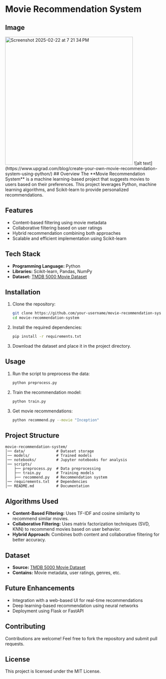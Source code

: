 # Movie Recommendation System

## Image
<img width="412" alt="Screenshot 2025-02-22 at 7 21 34 PM" src="https://github.com/user-attachments/assets/e11750e4-0cb7-441a-b1fd-52d21b3dbc1f" />
![alt text](https://www.upgrad.com/blog/create-your-own-movie-recommendation-system-using-python/)
## Overview
The **Movie Recommendation System** is a machine learning-based project that suggests movies to users based on their preferences. This project leverages Python, machine learning algorithms, and Scikit-learn to provide personalized recommendations.

## Features
- Content-based filtering using movie metadata
- Collaborative filtering based on user ratings
- Hybrid recommendation combining both approaches
- Scalable and efficient implementation using Scikit-learn

## Tech Stack
- **Programming Language:** Python
- **Libraries:** Scikit-learn, Pandas, NumPy
- **Dataset:** [TMDB 5000 Movie Dataset](https://www.kaggle.com/datasets/tmdb/tmdb-movie-metadata)

## Installation
1. Clone the repository:
   ```sh
   git clone https://github.com/your-username/movie-recommendation-system.git
   cd movie-recommendation-system
   ```
2. Install the required dependencies:
   ```sh
   pip install -r requirements.txt
   ```
3. Download the dataset and place it in the project directory.

## Usage
1. Run the script to preprocess the data:
   ```sh
   python preprocess.py
   ```
2. Train the recommendation model:
   ```sh
   python train.py
   ```
3. Get movie recommendations:
   ```sh
   python recommend.py --movie "Inception"
   ```

## Project Structure
```
movie-recommendation-system/
│── data/              # Dataset storage
│── models/            # Trained models
│── notebooks/         # Jupyter notebooks for analysis
│── scripts/
│   ├── preprocess.py  # Data preprocessing
│   ├── train.py       # Training models
│   ├── recommend.py   # Recommendation system
│── requirements.txt   # Dependencies
│── README.md          # Documentation
```

## Algorithms Used
- **Content-Based Filtering:** Uses TF-IDF and cosine similarity to recommend similar movies.
- **Collaborative Filtering:** Uses matrix factorization techniques (SVD, KNN) to recommend movies based on user behavior.
- **Hybrid Approach:** Combines both content and collaborative filtering for better accuracy.

## Dataset
- **Source:** [TMDB 5000 Movie Dataset](https://www.kaggle.com/datasets/tmdb/tmdb-movie-metadata)
- **Contains:** Movie metadata, user ratings, genres, etc.

## Future Enhancements
- Integration with a web-based UI for real-time recommendations
- Deep learning-based recommendation using neural networks
- Deployment using Flask or FastAPI

## Contributing
Contributions are welcome! Feel free to fork the repository and submit pull requests.

## License
This project is licensed under the MIT License.
